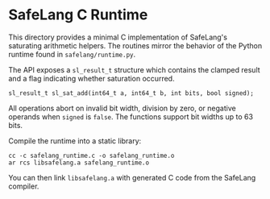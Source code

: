 # SafeLang C Runtime

This directory provides a minimal C implementation of SafeLang's
saturating arithmetic helpers.  The routines mirror the behavior of the
Python runtime found in `safelang/runtime.py`.

The API exposes a `sl_result_t` structure which contains the clamped
result and a flag indicating whether saturation occurred.

```
sl_result_t sl_sat_add(int64_t a, int64_t b, int bits, bool signed);
```

All operations abort on invalid bit width, division by zero, or negative
operands when `signed` is `false`. The functions support bit widths up to
63 bits.

Compile the runtime into a static library:

```
cc -c safelang_runtime.c -o safelang_runtime.o
ar rcs libsafelang.a safelang_runtime.o
```

You can then link `libsafelang.a` with generated C code from the
SafeLang compiler.
